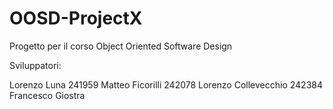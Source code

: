 # OOSD-ProjectX

Progetto per il corso Object Oriented Software Design

Sviluppatori:

Lorenzo Luna 241959
Matteo Ficorilli 242078
Lorenzo Collevecchio 242384
Francesco Giostra
